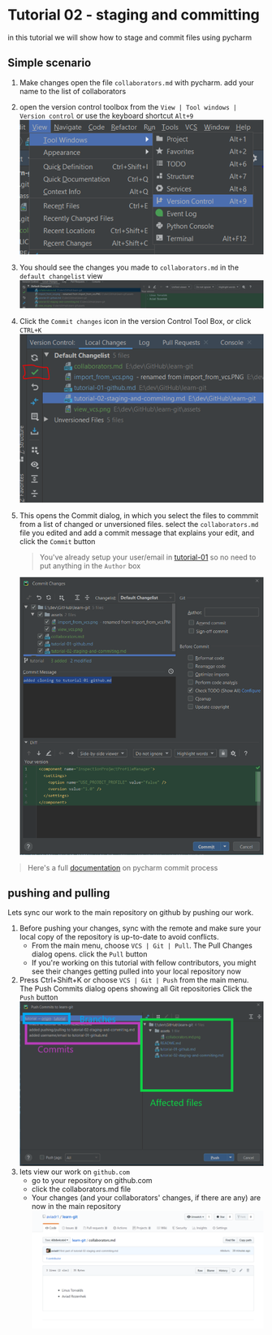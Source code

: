 # Tutorial 02 - staging and committing

in this tutorial we will show how to stage and commit files using pycharm

## Simple scenario
1. Make changes
   open the file `collaborators.md` with pycharm. add your name to the list of collaborators
2. open the version control toolbox from the `View | Tool windows | Version control` 
   or use the keyboard shortcut `Alt+9`
   ![](assets/view_vcs.png)
3. You should see the changes you made to `collaborators.md` in the `default changelist` view
   ![](assets/local_changes.png)
4. Click the `Commit changes` icon in the version Control Tool Box, or click `CTRL+K`
   ![](assets/commit.png)
5. This opens the Commit dialog, in which you select the files to commmit from a list 
   of changed or unversioned files. select the `collaborators.md` file you edited 
   and add a commit message that explains your edit, and click the `Commit` button
   
   > You've already setup your user/email in [tutorial-01](tutorial-01-github.com) so no need to put anything in the  `Author` box 

   ![](assets/commit_dialog.png)

> Here's a full [documentation](https://www.jetbrains.com/help/pycharm/commit-and-push-changes.html) on pycharm commit process 
## pushing and pulling

Lets sync our work to the main repository on github by pushing our work.
1.  Before pushing your changes, sync with the remote and make sure your local copy of the repository 
    is up-to-date to avoid conflicts.
    - From the main menu, choose `VCS | Git | Pull`. The Pull Changes dialog opens.
      click the `Pull` button
    - If you're working on this tutorial with fellow contributors, 
      you might see their changes getting pulled into your local repository now
2. Press Ctrl+Shift+K or choose `VCS | Git | Push` from the main menu. 
   The Push Commits dialog opens showing all Git repositories
   Click the `Push` button 
   ![](assets/push_dialog_anatomy.png)
3. lets view our work on `github.com`
   - go to your repository on github.com
   - click the collaborators.md file
   - Your changes (and your collaborators' changes, if there are any) are now in the main repository
     ![](assets/collaborators.md.png)
     

   

    
   
    
    
